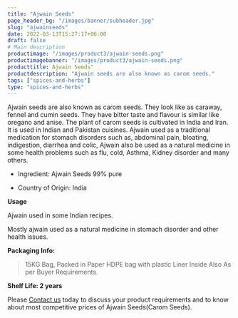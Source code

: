 ```yaml
---
title: "Ajwain Seeds"
page_header_bg: "/images/banner/subheader.jpg"
slug: "ajwainseeds"
date: 2022-03-13T15:27:17+06:00
draft: false
# Main description
productimage: "/images/product3/ajwain-seeds.png"
productimagebanner: "/images/product3/ajwain-seeds.png"
producttitle: Ajwain Seeds"
productdescription: "Ajwain seeds are also known as carom seeds."
tags: ["spices-and-herbs"]
type: "spices-and-herbs"
---
```



Ajwain seeds are also known as carom seeds. They look like as caraway, fennel and cumin seeds. They have bitter taste and flavour is similar like oregano and anise. The plant of carom seeds is cultivated in India and Iran. It is used in Indian and Pakistan cuisines. Ajwain used as a traditional medication for stomach disorders such as, abdominal pain, bloating, indigestion, diarrhea and colic, Ajwain also be used as a natural medicine in some health problems such as flu, cold, Asthma, Kidney disorder and many others.

+ Ingredient: Ajwain Seeds 99% pure
 
+ Country of Origin: India

**Usage**

Ajwain used in some Indian recipes.

Mostly ajwain used as a natural medicine in stomach disorder and other health issues.

**Packaging Info:**

> 15KG Bag, Packed in Paper HDPE bag with plastic Liner Inside
> Also As per Buyer Requirements.

**Shelf Life: 2 years**

Please [Contact us](/contactus) today to discuss your product requirements and to know about most competitive prices of Ajwain Seeds(Carom Seeds).
